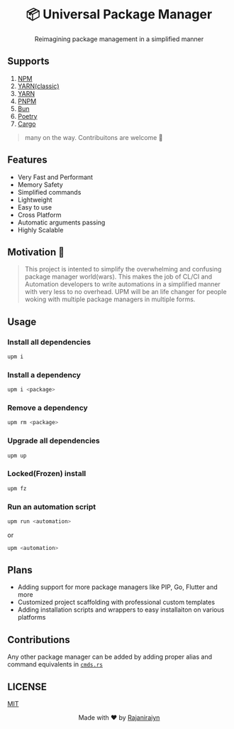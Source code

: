 <div align="center">

# 📦 Universal Package Manager
Reimagining package management in a simplified manner

</div>

## Supports

1. [NPM](https://docs.npmjs.com/cli/v9/commands/npm)
2. [YARN(classic)](https://classic.yarnpkg.com)
3. [YARN](https://yarnpkg.com)
4. [PNPM](https://pnpm.io)
5. [Bun](https://bun.sh)
6. [Poetry](https://python-poetry.org)
7. [Cargo](https://doc.rust-lang.org/cargo/index.html)

> many on the way.
> Contribuitons are welcome 🤗


## Features

- Very Fast and Performant
- Memory Safety
- Simplified commands
- Lightweight
- Easy to use
- Cross Platform
- Automatic arguments passing
- Highly Scalable

## Motivation 🤔

> This project is intented to simplify the overwhelming and confusing package manager world(wars).
> This makes the job of CL/CI and Automation developers to write automations in a simplified manner with very less to no overhead.
> UPM will be an life changer for people woking with multiple package managers in multiple forms.

## Usage

### Install all dependencies
```sh
upm i
```

### Install a dependency
```sh
upm i <package>
```

### Remove a dependency
```sh
upm rm <package>
```

### Upgrade all dependencies
```sh
upm up
```

### Locked(Frozen) install
```sh
upm fz
```

### Run an automation script
```sh
upm run <automation>
```
or
```sh
upm <automation>
```

## Plans

- Adding support for more package managers like PIP, Go, Flutter and more
- Customized project scaffolding with professional custom templates
- Adding installation scripts and wrappers to easy installaiton on various platforms

## Contributions

Any other package manager can be added by adding proper alias and command equivalents in [`cmds.rs`](/src/cmds.rs)

## LICENSE

[MIT](/LICENSE)


<div align="center">

Made with ❤️ by [Rajaniraiyn](https://rajaniraiyn.github.io)

</div>
